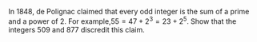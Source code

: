 In 1848, de Polignac claimed that every odd integer is the sum of a prime and a power of 2. For example,$55 = 47 + 2^3 = 23 + 2^5$. Show that the integers 509 and 877 discredit this claim.